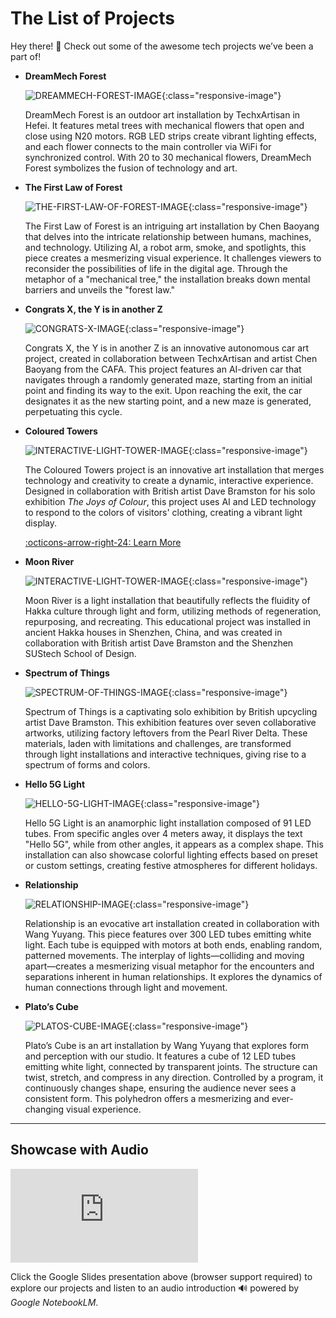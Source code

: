 # The List of Projects

Hey there! 🧡 Check out some of the awesome tech projects we’ve been a part of! 

<div class="grid cards" markdown>

-   **DreamMech Forest**

    ![DREAMMECH-FOREST-IMAGE](projects/pic/dreammech-forest-cover.jpg){:class="responsive-image"}

    DreamMech Forest is an outdoor art installation by TechxArtisan in Hefei. It features metal trees with mechanical flowers that open and close using N20 motors. RGB LED strips create vibrant lighting effects, and each flower connects to the main controller via WiFi for synchronized control. With 20 to 30 mechanical flowers, DreamMech Forest symbolizes the fusion of technology and art.

    <!-- [:octicons-arrow-right-24: Learn More](projects/dreammech-forest.md) -->


-   **The First Law of Forest**

    ![THE-FIRST-LAW-OF-FOREST-IMAGE](projects/pic/the-first-law-of-forest-cover.jpg){:class="responsive-image"}

    The First Law of Forest is an intriguing art installation by Chen Baoyang that delves into the intricate relationship between humans, machines, and technology. Utilizing AI, a robot arm, smoke, and spotlights, this piece creates a mesmerizing visual experience. It challenges viewers to reconsider the possibilities of life in the digital age. Through the metaphor of a "mechanical tree," the installation breaks down mental barriers and unveils the "forest law."

    <!-- [:octicons-arrow-right-24: Learn More](projects/the-first-law-of-forest.md) -->

-   **Congrats X, the Y is in another Z**

    ![CONGRATS-X-IMAGE](projects/pic/congrats-x-cover.jpg){:class="responsive-image"}

    Congrats X, the Y is in another Z is an innovative autonomous car art project, created in collaboration between TechxArtisan and artist Chen Baoyang from the CAFA. This project features an AI-driven car that navigates through a randomly generated maze, starting from an initial point and finding its way to the exit. Upon reaching the exit, the car designates it as the new starting point, and a new maze is generated, perpetuating this cycle.

    <!-- [:octicons-arrow-right-24: Learn More](projects/congrats-x.md) -->


-   **Coloured Towers**

    ![INTERACTIVE-LIGHT-TOWER-IMAGE](projects/pic/coloured-towers-cover.jpg){:class="responsive-image"}

    The Coloured Towers project is an innovative art installation that merges technology and creativity to create a dynamic, interactive experience. Designed in collaboration with British artist Dave Bramston for his solo exhibition *The Joys of Colour*, this project uses AI and LED technology to respond to the colors of visitors' clothing, creating a vibrant light display.

    [:octicons-arrow-right-24: Learn More](projects/coloured-towers.md)

-   **Moon River**

    ![INTERACTIVE-LIGHT-TOWER-IMAGE](projects/pic/moon-rivier-cover.jpg){:class="responsive-image"}

    Moon River is a light installation that beautifully reflects the fluidity of Hakka culture through light and form, utilizing methods of regeneration, repurposing, and recreating. This educational project was installed in ancient Hakka houses in Shenzhen, China, and was created in collaboration with British artist Dave Bramston and the Shenzhen SUStech School of Design.

    <!-- [:octicons-arrow-right-24: Learn More](projects/moon-rivier.md) -->

-   **Spectrum of Things**

    ![SPECTRUM-OF-THINGS-IMAGE](projects/pic/spectrum-of-things-cover.jpg){:class="responsive-image"}

    Spectrum of Things is a captivating solo exhibition by British upcycling artist Dave Bramston. This exhibition features over seven collaborative artworks, utilizing factory leftovers from the Pearl River Delta. These materials, laden with limitations and challenges, are transformed through light installations and interactive techniques, giving rise to a spectrum of forms and colors.

    <!-- [:octicons-arrow-right-24: Learn More](projects/spectrum-of-things.md) -->

-   **Hello 5G Light**

    ![HELLO-5G-LIGHT-IMAGE](projects/pic/hello-5g-light-cover.jpeg){:class="responsive-image"}

    Hello 5G Light is an anamorphic light installation composed of 91 LED tubes. From specific angles over 4 meters away, it displays the text "Hello 5G", while from other angles, it appears as a complex shape. This installation can also showcase colorful lighting effects based on preset or custom settings, creating festive atmospheres for different holidays.

    <!-- [:octicons-arrow-right-24: Learn More](projects/hello-5g-light.md) -->

-   **Relationship**

    ![RELATIONSHIP-IMAGE](projects/pic/relationship-cover.png){:class="responsive-image"}

    Relationship is an evocative art installation created in collaboration with Wang Yuyang. This piece features over 300 LED tubes emitting white light. Each tube is equipped with motors at both ends, enabling random, patterned movements. The interplay of lights—colliding and moving apart—creates a mesmerizing visual metaphor for the encounters and separations inherent in human relationships. It explores the dynamics of human connections through light and movement.

    <!-- [:octicons-arrow-right-24: Learn More](projects/relationship.md) -->

-   **Plato’s Cube**

    ![PLATOS-CUBE-IMAGE](projects/pic/platos-cube-cover.jpg){:class="responsive-image"}

    Plato’s Cube is an art installation by Wang Yuyang that explores form and perception with our studio. It features a cube of 12 LED tubes emitting white light, connected by transparent joints. The structure can twist, stretch, and compress in any direction. Controlled by a program, it continuously changes shape, ensuring the audience never sees a consistent form. This polyhedron offers a mesmerizing and ever-changing visual experience.

    <!-- [:octicons-arrow-right-24: Learn More](projects/platos-cube.md) -->

</div>

-------

## Showcase with Audio

<div class="responsive-iframe-container">
    <iframe src="https://docs.google.com/presentation/d/1TmnuJiCl8nvk09XCS40VTDcfUvwHM0XUERaW94oR5Jw/embed?loop=true"
            frameborder="0" allowfullscreen="true" mozallowfullscreen="true" webkitallowfullscreen="true"></iframe>
</div>

Click the Google Slides presentation above (browser support required) to explore our projects and listen to an audio introduction 🔊 powered by *Google NotebookLM*.